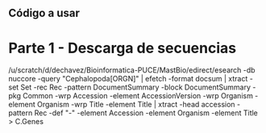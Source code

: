 ## Código a usar
# Parte 1 - Descarga de secuencias
/u/scratch/d/dechavez/Bioinformatica-PUCE/MastBio/edirect/esearch -db nuccore -query "Cephalopoda[ORGN]" | efetch -format docsum | xtract -set Set -rec Rec -pattern DocumentSummary -block DocumentSummary -pkg Common -wrp Accession -element AccessionVersion -wrp Organism -element Organism -wrp Title -element Title | xtract -head accession -pattern Rec -def "-" -element Accession -element Organism -element Title > C.Genes
